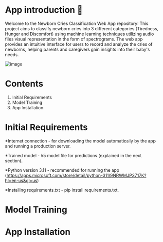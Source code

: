 # App introduction 👶
Welcome to the Newborn Cries Classification Web App repository! This project aims to classify newborn cries into 3 different categories (Tiredness, Hunger and Discomfort) using machine learning techniques utilizing audio files visual representation in the form of spectrograms. The web app provides an intuitive interface for users to record and analyze the cries of newborns, helping parents and caregivers gain insights into their baby's needs.


![image](https://github.com/maxko2/Crybaby-web-app/assets/49914498/51c0b2ef-26df-43a9-af8d-2c16cbf669c8)

# Contents
1. Initial Requirements
2. Model Training
3. App Installation

# Initial Requirements
*Internet connection - for downloading the model automatically by the app and running a production server.

*Trained model - h5 model file for predictions (explained in the next section).

*Python version 3.11 - recommended for running the app (https://apps.microsoft.com/store/detail/python-311/9NRWMJP3717K?hl=en-us&gl=us)

*Installing requirements.txt - pip install requirements.txt.

# Model Training

# App Installation
